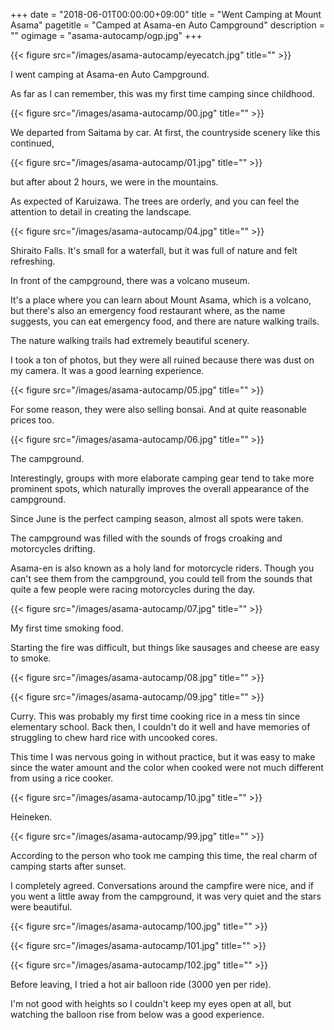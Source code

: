 +++
date = "2018-06-01T00:00:00+09:00"
title = "Went Camping at Mount Asama"
pagetitle = "Camped at Asama-en Auto Campground"
description = ""
ogimage = "asama-autocamp/ogp.jpg"
+++

{{< figure src="/images/asama-autocamp/eyecatch.jpg" title="" >}}

I went camping at Asama-en Auto Campground.

As far as I can remember, this was my first time camping since childhood.

{{< figure src="/images/asama-autocamp/00.jpg" title="" >}}

We departed from Saitama by car. At first, the countryside scenery like this continued,

{{< figure src="/images/asama-autocamp/01.jpg" title="" >}}

but after about 2 hours, we were in the mountains.

As expected of Karuizawa. The trees are orderly, and you can feel the attention to detail in creating the landscape.

{{< figure src="/images/asama-autocamp/04.jpg" title="" >}}

Shiraito Falls. It's small for a waterfall, but it was full of nature and felt refreshing.

In front of the campground, there was a volcano museum.

It's a place where you can learn about Mount Asama, which is a volcano, but there's also an emergency food restaurant where, as the name suggests, you can eat emergency food, and there are nature walking trails.

The nature walking trails had extremely beautiful scenery.

I took a ton of photos, but they were all ruined because there was dust on my camera. It was a good learning experience.

{{< figure src="/images/asama-autocamp/05.jpg" title="" >}}

For some reason, they were also selling bonsai. And at quite reasonable prices too.

{{< figure src="/images/asama-autocamp/06.jpg" title="" >}}

The campground.

Interestingly, groups with more elaborate camping gear tend to take more prominent spots, which naturally improves the overall appearance of the campground.

Since June is the perfect camping season, almost all spots were taken.

The campground was filled with the sounds of frogs croaking and motorcycles drifting.

Asama-en is also known as a holy land for motorcycle riders. Though you can't see them from the campground, you could tell from the sounds that quite a few people were racing motorcycles during the day.

{{< figure src="/images/asama-autocamp/07.jpg" title="" >}}

My first time smoking food.

Starting the fire was difficult, but things like sausages and cheese are easy to smoke.

{{< figure src="/images/asama-autocamp/08.jpg" title="" >}}

{{< figure src="/images/asama-autocamp/09.jpg" title="" >}}

Curry. This was probably my first time cooking rice in a mess tin since elementary school. Back then, I couldn't do it well and have memories of struggling to chew hard rice with uncooked cores.

This time I was nervous going in without practice, but it was easy to make since the water amount and the color when cooked were not much different from using a rice cooker.

{{< figure src="/images/asama-autocamp/10.jpg" title="" >}}

Heineken.

{{< figure src="/images/asama-autocamp/99.jpg" title="" >}}

According to the person who took me camping this time, the real charm of camping starts after sunset.

I completely agreed. Conversations around the campfire were nice, and if you went a little away from the campground, it was very quiet and the stars were beautiful.

{{< figure src="/images/asama-autocamp/100.jpg" title="" >}}

{{< figure src="/images/asama-autocamp/101.jpg" title="" >}}

{{< figure src="/images/asama-autocamp/102.jpg" title="" >}}

Before leaving, I tried a hot air balloon ride (3000 yen per ride).

I'm not good with heights so I couldn't keep my eyes open at all, but watching the balloon rise from below was a good experience.